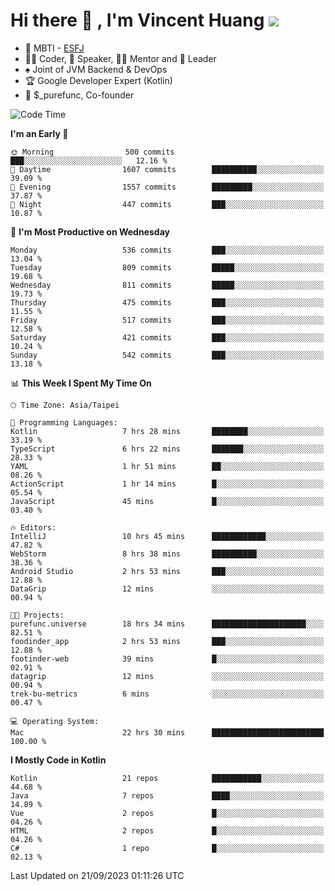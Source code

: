 # Hi there 👋 , I'm Vincent Huang ![](https://komarev.com/ghpvc/?username=Jian-Min-Huang)
- 👀 MBTI - [ESFJ](https://www.16personalities.com/esfj-personality)
- 👨‍💻 Coder, 🎤 Speaker, 👨‍🏫 Mentor and 🚀 Leader
- ♠️ Joint of JVM Backend & DevOps
- 🏆 Google Developer Expert (Kotlin)
- 💼 $_purefunc, Co-founder

<!--START_SECTION:waka-->
![Code Time](http://img.shields.io/badge/Code%20Time-2%2C576%20hrs%2011%20mins-blue)

**I'm an Early 🐤** 

```text
🌞 Morning                500 commits         ███░░░░░░░░░░░░░░░░░░░░░░   12.16 % 
🌆 Daytime                1607 commits        ██████████░░░░░░░░░░░░░░░   39.09 % 
🌃 Evening                1557 commits        █████████░░░░░░░░░░░░░░░░   37.87 % 
🌙 Night                  447 commits         ███░░░░░░░░░░░░░░░░░░░░░░   10.87 % 
```
📅 **I'm Most Productive on Wednesday** 

```text
Monday                   536 commits         ███░░░░░░░░░░░░░░░░░░░░░░   13.04 % 
Tuesday                  809 commits         █████░░░░░░░░░░░░░░░░░░░░   19.68 % 
Wednesday                811 commits         █████░░░░░░░░░░░░░░░░░░░░   19.73 % 
Thursday                 475 commits         ███░░░░░░░░░░░░░░░░░░░░░░   11.55 % 
Friday                   517 commits         ███░░░░░░░░░░░░░░░░░░░░░░   12.58 % 
Saturday                 421 commits         ███░░░░░░░░░░░░░░░░░░░░░░   10.24 % 
Sunday                   542 commits         ███░░░░░░░░░░░░░░░░░░░░░░   13.18 % 
```


📊 **This Week I Spent My Time On** 

```text
🕑︎ Time Zone: Asia/Taipei

💬 Programming Languages: 
Kotlin                   7 hrs 28 mins       ████████░░░░░░░░░░░░░░░░░   33.19 % 
TypeScript               6 hrs 22 mins       ███████░░░░░░░░░░░░░░░░░░   28.33 % 
YAML                     1 hr 51 mins        ██░░░░░░░░░░░░░░░░░░░░░░░   08.26 % 
ActionScript             1 hr 14 mins        █░░░░░░░░░░░░░░░░░░░░░░░░   05.54 % 
JavaScript               45 mins             █░░░░░░░░░░░░░░░░░░░░░░░░   03.40 % 

🔥 Editors: 
IntelliJ                 10 hrs 45 mins      ████████████░░░░░░░░░░░░░   47.82 % 
WebStorm                 8 hrs 38 mins       ██████████░░░░░░░░░░░░░░░   38.36 % 
Android Studio           2 hrs 53 mins       ███░░░░░░░░░░░░░░░░░░░░░░   12.88 % 
DataGrip                 12 mins             ░░░░░░░░░░░░░░░░░░░░░░░░░   00.94 % 

🐱‍💻 Projects: 
purefunc.universe        18 hrs 34 mins      █████████████████████░░░░   82.51 % 
foodinder_app            2 hrs 53 mins       ███░░░░░░░░░░░░░░░░░░░░░░   12.88 % 
footinder-web            39 mins             █░░░░░░░░░░░░░░░░░░░░░░░░   02.91 % 
datagrip                 12 mins             ░░░░░░░░░░░░░░░░░░░░░░░░░   00.94 % 
trek-bu-metrics          6 mins              ░░░░░░░░░░░░░░░░░░░░░░░░░   00.47 % 

💻 Operating System: 
Mac                      22 hrs 30 mins      █████████████████████████   100.00 % 
```

**I Mostly Code in Kotlin** 

```text
Kotlin                   21 repos            ███████████░░░░░░░░░░░░░░   44.68 % 
Java                     7 repos             ████░░░░░░░░░░░░░░░░░░░░░   14.89 % 
Vue                      2 repos             █░░░░░░░░░░░░░░░░░░░░░░░░   04.26 % 
HTML                     2 repos             █░░░░░░░░░░░░░░░░░░░░░░░░   04.26 % 
C#                       1 repo              █░░░░░░░░░░░░░░░░░░░░░░░░   02.13 % 
```




 Last Updated on 21/09/2023 01:11:26 UTC
<!--END_SECTION:waka-->
